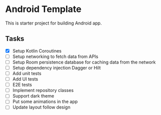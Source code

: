# Android Template

This is starter project for building Android app.

## Tasks

- [x] Setup Kotlin Coroutines 
- [ ] Setup networking to fetch data from APIs
- [ ] Setup Room persistence database for caching data from the network
- [ ] Setup dependency injection Dagger or Hilt
- [ ] Add unit tests
- [ ] Add UI tests
- [ ] E2E tests
- [ ] Implement repository classes 
- [ ] Support dark theme 
- [ ] Put some animations in the app
- [ ] Update layout follow design
